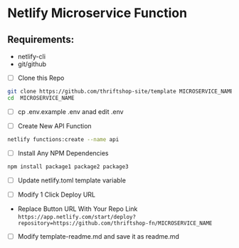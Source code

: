 # Netlify Microservice Function

## Requirements:
- netlify-cli
- git/github

- [ ] Clone this Repo

```sh
git clone https://github.com/thriftshop-site/template MICROSERVICE_NAME
cd  MICROSERVICE_NAME
```

- [ ] cp .env.example .env anad edit .env

- [ ] Create New API Function

```sh
netlify functions:create --name api
```

- [ ] Install Any NPM Dependencies

```sh
npm install package1 package2 package3
```

- [ ] Update netlify.toml template variable


- [ ] Modify 1 Click Deploy URL

- Replace Button URL With Your Repo Link `https://app.netlify.com/start/deploy?repository=https://github.com/thriftshop-fn/MICROSERVICE_NAME`

- [ ] Modify template-readme.md and save it as readme.md
